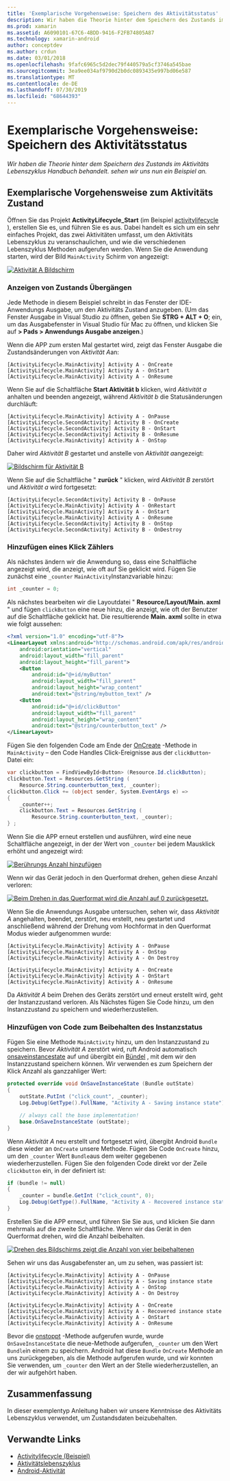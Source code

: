 ```yaml
---
title: 'Exemplarische Vorgehensweise: Speichern des Aktivitätsstatus'
description: Wir haben die Theorie hinter dem Speichern des Zustands im Aktivitäts Lebenszyklus Handbuch behandelt. sehen wir uns nun ein Beispiel an.
ms.prod: xamarin
ms.assetid: A6090101-67C6-4BDD-9416-F2FB74805A87
ms.technology: xamarin-android
author: conceptdev
ms.author: crdun
ms.date: 03/01/2018
ms.openlocfilehash: 9fafc6965c5d2dec79f440579a5cf3746a545bae
ms.sourcegitcommit: 3ea9ee034af9790d2b0dc0893435e997bd06e587
ms.translationtype: MT
ms.contentlocale: de-DE
ms.lasthandoff: 07/30/2019
ms.locfileid: "68644393"
---
```

# <a name="walkthrough---saving-the-activity-state"></a>Exemplarische Vorgehensweise: Speichern des Aktivitätsstatus

_Wir haben die Theorie hinter dem Speichern des Zustands im Aktivitäts Lebenszyklus Handbuch behandelt. sehen wir uns nun ein Beispiel an._

## <a name="activity-state-walkthrough"></a>Exemplarische Vorgehensweise zum Aktivitäts Zustand

Öffnen Sie das Projekt **ActivityLifecycle_Start** (im Beispiel [activitylifecycle](https://docs.microsoft.com/samples/xamarin/monodroid-samples/activitylifecycle) ), erstellen Sie es, und führen Sie es aus. Dabei handelt es sich um ein sehr einfaches Projekt, das zwei Aktivitäten umfasst, um den Aktivitäts Lebenszyklus zu veranschaulichen, und wie die verschiedenen Lebenszyklus Methoden aufgerufen werden. Wenn Sie die Anwendung starten, wird der Bild `MainActivity` Schirm von angezeigt:

[![Aktivität A Bildschirm](saving-state-images/01-activity-a-sml.png)](saving-state-images/01-activity-a.png#lightbox)

### <a name="viewing-state-transitions"></a>Anzeigen von Zustands Übergängen

Jede Methode in diesem Beispiel schreibt in das Fenster der IDE-Anwendungs Ausgabe, um den Aktivitäts Zustand anzugeben. (Um das Fenster Ausgabe in Visual Studio zu öffnen, geben Sie **STRG + ALT + O**; ein, um das Ausgabefenster in Visual Studio für Mac zu öffnen, und klicken Sie auf **> Pads > Anwendungs Ausgabe anzeigen**.)

Wenn die APP zum ersten Mal gestartet wird, zeigt das Fenster Ausgabe die Zustandsänderungen von *Aktivität A*an: 

```shell
[ActivityLifecycle.MainActivity] Activity A - OnCreate
[ActivityLifecycle.MainActivity] Activity A - OnStart
[ActivityLifecycle.MainActivity] Activity A - OnResume
```

Wenn Sie auf die Schaltfläche **Start Aktivität b** klicken, wird *Aktivität a* anhalten und beenden angezeigt, während *Aktivität b* die Statusänderungen durchläuft: 

```shell
[ActivityLifecycle.MainActivity] Activity A - OnPause
[ActivityLifecycle.SecondActivity] Activity B - OnCreate
[ActivityLifecycle.SecondActivity] Activity B - OnStart
[ActivityLifecycle.SecondActivity] Activity B - OnResume
[ActivityLifecycle.MainActivity] Activity A - OnStop
```

Daher wird *Aktivität B* gestartet und anstelle von *Aktivität a*angezeigt: 

[![Bildschirm für Aktivität B](saving-state-images/02-activity-b-sml.png)](saving-state-images/02-activity-b.png#lightbox)

Wenn Sie auf die Schaltfläche " **zurück** " klicken, wird *Aktivität B* zerstört und *Aktivität a* wird fortgesetzt: 

```shell
[ActivityLifecycle.SecondActivity] Activity B - OnPause
[ActivityLifecycle.MainActivity] Activity A - OnRestart
[ActivityLifecycle.MainActivity] Activity A - OnStart
[ActivityLifecycle.MainActivity] Activity A - OnResume
[ActivityLifecycle.SecondActivity] Activity B - OnStop
[ActivityLifecycle.SecondActivity] Activity B - OnDestroy
```
### <a name="adding-a-click-counter"></a>Hinzufügen eines Klick Zählers

Als nächstes ändern wir die Anwendung so, dass eine Schaltfläche angezeigt wird, die anzeigt, wie oft auf Sie geklickt wird. Fügen Sie zunächst eine `_counter` `MainActivity`Instanzvariable hinzu:

```csharp
int _counter = 0;
```

Als nächstes bearbeiten wir die Layoutdatei " **Resource/Layout/Main. axml** " und fügen `clickButton` eine neue hinzu, die anzeigt, wie oft der Benutzer auf die Schaltfläche geklickt hat. Die resultierende **Main. axml** sollte in etwa wie folgt aussehen: 

```xml
<?xml version="1.0" encoding="utf-8"?>
<LinearLayout xmlns:android="http://schemas.android.com/apk/res/android"
    android:orientation="vertical"
    android:layout_width="fill_parent"
    android:layout_height="fill_parent">
    <Button
        android:id="@+id/myButton"
        android:layout_width="fill_parent"
        android:layout_height="wrap_content"
        android:text="@string/mybutton_text" />
    <Button
        android:id="@+id/clickButton"
        android:layout_width="fill_parent"
        android:layout_height="wrap_content"
        android:text="@string/counterbutton_text" />
</LinearLayout>
```

Fügen Sie den folgenden Code am Ende der [OnCreate](xref:Android.App.Activity.OnCreate*) -Methode in `MainActivity` &ndash; den Code Handles Click-Ereignisse aus der `clickButton`-Datei ein:

```csharp
var clickbutton = FindViewById<Button> (Resource.Id.clickButton);
clickbutton.Text = Resources.GetString (
    Resource.String.counterbutton_text, _counter);
clickbutton.Click += (object sender, System.EventArgs e) =>
{
    _counter++;
    clickbutton.Text = Resources.GetString (
        Resource.String.counterbutton_text, _counter);
} ;
```

Wenn Sie die APP erneut erstellen und ausführen, wird eine neue Schaltfläche angezeigt, in der der Wert von `_counter` bei jedem Mausklick erhöht und angezeigt wird:

[![Berührungs Anzahl hinzufügen](saving-state-images/03-touched-sml.png)](saving-state-images/03-touched.png#lightbox)

Wenn wir das Gerät jedoch in den Querformat drehen, gehen diese Anzahl verloren:

[![Beim Drehen in das Querformat wird die Anzahl auf 0 zurückgesetzt.](saving-state-images/05-rotate-nosave-sml.png)](saving-state-images/05-rotate-nosave.png#lightbox)

Wenn Sie die Anwendungs Ausgabe untersuchen, sehen wir, dass *Aktivität A* angehalten, beendet, zerstört, neu erstellt, neu gestartet und anschließend während der Drehung vom Hochformat in den Querformat Modus wieder aufgenommen wurde: 

```shell
[ActivityLifecycle.MainActivity] Activity A - OnPause
[ActivityLifecycle.MainActivity] Activity A - OnStop
[ActivityLifecycle.MainActivity] Activity A - On Destroy

[ActivityLifecycle.MainActivity] Activity A - OnCreate
[ActivityLifecycle.MainActivity] Activity A - OnStart
[ActivityLifecycle.MainActivity] Activity A - OnResume
```

Da *Aktivität A* beim Drehen des Geräts zerstört und erneut erstellt wird, geht der Instanzzustand verloren. Als Nächstes fügen Sie Code hinzu, um den Instanzzustand zu speichern und wiederherzustellen.

### <a name="adding-code-to-preserve-instance-state"></a>Hinzufügen von Code zum Beibehalten des Instanzstatus

Fügen Sie eine Methode `MainActivity` hinzu, um den Instanzzustand zu speichern. Bevor *Aktivität A* zerstört wird, ruft Android automatisch [onsaveinstancestate](xref:Android.App.Activity.OnSaveInstanceState*) auf und übergibt ein [Bündel](xref:Android.OS.Bundle) , mit dem wir den Instanzzustand speichern können. Wir verwenden es zum Speichern der Klick Anzahl als ganzzahliger Wert:

```csharp
protected override void OnSaveInstanceState (Bundle outState)
{
    outState.PutInt ("click_count", _counter);
    Log.Debug(GetType().FullName, "Activity A - Saving instance state");

    // always call the base implementation!
    base.OnSaveInstanceState (outState);    
}
```

Wenn *Aktivität A* neu erstellt und fortgesetzt wird, übergibt Android `Bundle` diese wieder an `OnCreate` unsere Methode. Fügen Sie Code `OnCreate` hinzu, um den `_counter` Wert `Bundle`aus dem weiter gegebenen wiederherzustellen. Fügen Sie den folgenden Code direkt vor der Zeile `clickbutton` ein, in der definiert ist: 

```csharp
if (bundle != null)
{
    _counter = bundle.GetInt ("click_count", 0);
    Log.Debug(GetType().FullName, "Activity A - Recovered instance state");
}
```

Erstellen Sie die APP erneut, und führen Sie Sie aus, und klicken Sie dann mehrmals auf die zweite Schaltfläche. Wenn wir das Gerät in den Querformat drehen, wird die Anzahl beibehalten.

[![Drehen des Bildschirms zeigt die Anzahl von vier beibehaltenen](saving-state-images/06-rotate-save-sml.png)](saving-state-images/06-rotate-save.png#lightbox)

Sehen wir uns das Ausgabefenster an, um zu sehen, was passiert ist:

```shell
[ActivityLifecycle.MainActivity] Activity A - OnPause
[ActivityLifecycle.MainActivity] Activity A - Saving instance state
[ActivityLifecycle.MainActivity] Activity A - OnStop
[ActivityLifecycle.MainActivity] Activity A - On Destroy

[ActivityLifecycle.MainActivity] Activity A - OnCreate
[ActivityLifecycle.MainActivity] Activity A - Recovered instance state
[ActivityLifecycle.MainActivity] Activity A - OnStart
[ActivityLifecycle.MainActivity] Activity A - OnResume
```

Bevor die [onstoppt](xref:Android.App.Activity.OnStop) -Methode aufgerufen wurde, wurde `OnSaveInstanceState` die neue-Methode aufgerufen, `_counter` um den Wert `Bundle`in einem zu speichern. Android hat diese `Bundle` `OnCreate` Methode an uns zurückgegeben, als die Methode aufgerufen wurde, und wir konnten Sie verwenden, um `_counter` den Wert an der Stelle wiederherzustellen, an der wir aufgehört haben.

## <a name="summary"></a>Zusammenfassung

In dieser exemplentyp Anleitung haben wir unsere Kenntnisse des Aktivitäts Lebenszyklus verwendet, um Zustandsdaten beizubehalten.

## <a name="related-links"></a>Verwandte Links

- [Activitylifecycle (Beispiel)](https://docs.microsoft.com/samples/xamarin/monodroid-samples/activitylifecycle)
- [Aktivitätslebenszyklus](~/android/app-fundamentals/activity-lifecycle/index.md)
- [Android-Aktivität](xref:Android.App.Activity)
